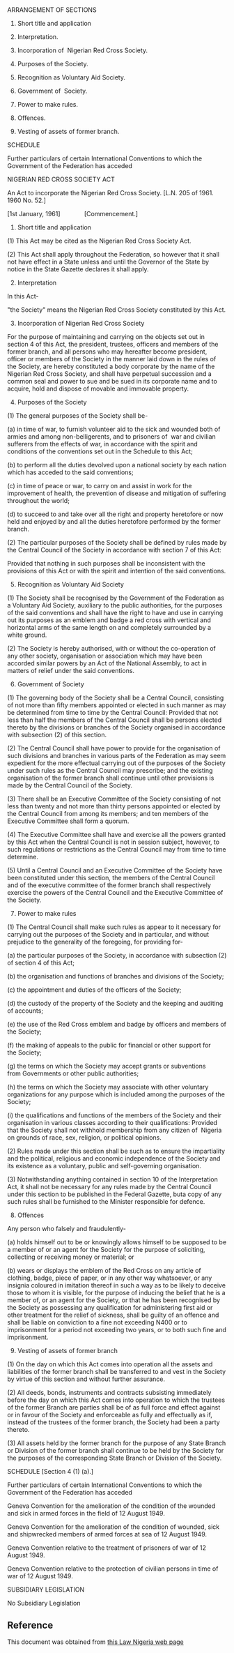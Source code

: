 # 

ARRANGEMENT OF SECTIONS

1. Short title and application

2. Interpretation.

3. Incorporation of  Nigerian Red Cross Society.

4. Purposes of the Society.

5. Recognition as Voluntary Aid Society.

6. Government of  Society.

7. Power to make rules.

8. Offences.

9. Vesting of assets of former branch.

SCHEDULE

Further particulars of certain International Conventions to which the Government of the Federation has acceded

NIGERIAN RED CROSS SOCIETY ACT

An Act to incorporate the Nigerian Red Cross Society. [L.N. 205 of 1961. 1960 No. 52.]

[1st January, 1961]              [Commencement.]

1. Short title and application

(1) This Act may be cited as the Nigerian Red Cross Society Act.

(2) This Act shall apply throughout the Federation, so however that it shall not have effect in a State unless and until the Governor of the State by notice in the State Gazette declares it shall apply.

2. Interpretation

In this Act-

"the Society" means the Nigerian Red Cross Society constituted by this Act.

3. Incorporation of Nigerian Red Cross Society

For the purpose of maintaining and carrying on the objects set out in section 4 of this Act, the president, trustees, officers and members of the former branch, and all persons who may hereafter become president, officer or members of the Society in the manner laid down in the rules of the Society, are hereby constituted a body corporate by the name of the Nigerian Red Cross Society, and shall have perpetual succession and a common seal and power to sue and be sued in its corporate name and to acquire, hold and dispose of movable and immovable property.

4. Purposes of the Society

(1) The general purposes of the Society shall be-

(a) in time of war, to furnish volunteer aid to the sick and wounded both of armies and among non-belligerents, and to prisoners of  war and civilian sufferers from the effects of war, in accordance with the spirit and conditions of the conventions set out in the Schedule to this Act;

(b) to perform all the duties devolved upon a national society by each nation which has acceded to the said conventions;

(c) in time of peace or war, to carry on and assist in work for the improvement of health, the prevention of disease and mitigation of suffering throughout the world;

(d) to succeed to and take over all the right and property heretofore or now held and enjoyed by and all the duties heretofore performed by the former branch.

(2) The particular purposes of the Society shall be defined by rules made by the Central Council of the Society in accordance with section 7 of this Act:

Provided that nothing in such purposes shall be inconsistent with the provisions of this Act or with the spirit and intention of the said conventions.

5. Recognition as Voluntary Aid Society

(1) The Society shall be recognised by the Government of the Federation as a Voluntary Aid Society, auxiliary to the public authorities, for the purposes of the said conventions and shall have the right to have and use in carrying out its purposes as an emblem and badge a red cross with vertical and horizontal arms of the same length on and completely surrounded by a white ground.

(2) The Society is hereby authorised, with or without the co-operation of any other society, organisation or association which may have been accorded similar powers by an Act of the National Assembly, to act in matters of relief under the said conventions.

6. Government of Society

(1) The governing body of the Society shall be a Central Council, consisting of not more than fifty members appointed or elected in such manner as may be determined from time to time by the Central Council: Provided that not less than half the members of the Central Council shall be persons elected thereto by the divisions or branches of the Society organised in accordance with subsection (2) of this section.

(2) The Central Council shall have power to provide for the organisation of such divisions and branches in various parts of the Federation as may seem expedient for the more effectual carrying out of the purposes of the Society under such rules as the Central Council may prescribe; and the existing organisation of the former branch shall continue until other provisions is made by the Central Council of the Society.

(3) There shall be an Executive Committee of the Society consisting of not less than twenty and not more than thirty persons appointed or elected by the Central Council from among its members; and ten members of the Executive Committee shall form a quorum.

(4) The Executive Committee shall have and exercise all the powers granted by this Act when the Central Council is not in session subject, however, to such regulations or restrictions as the Central Council may from time to time determine.

(5) Until a Central Council and an Executive Committee of the Society have been constituted under this section, the members of the Central Council and of the executive committee of the former branch shall respectively exercise the powers of the Central Council and the Executive Committee of the Society.

7. Power to make rules

(1) The Central Council shall make such rules as appear to it necessary for carrying out the purposes of the Society and in particular, and without prejudice to the generality of the foregoing, for providing for-

(a) the particular purposes of the Society, in accordance with subsection (2) of section 4 of this Act;

(b) the organisation and functions of branches and divisions of the Society;

(c) the appointment and duties of the officers of the Society;

(d) the custody of the property of the Society and the keeping and auditing of accounts;

(e) the use of the Red Cross emblem and badge by officers and members of the Society;

(f) the making of appeals to the public for financial or other support for the Society;

(g) the terms on which the Society may accept grants or subventions from Governments or other public authorities;

(h) the terms on which the Society may associate with other voluntary organizations for any purpose which is included among the purposes of the Society;

(i) the qualifications and functions of the members of the Society and their organisation in various classes according to their qualifications: Provided that the Society shall not withhold membership from any citizen of  Nigeria on grounds of race, sex, religion, or political opinions.

(2) Rules made under this section shall be such as to ensure the impartiality and the political, religious and economic independence of the Society and its existence as a voluntary, public and self-governing organisation.

(3) Notwithstanding anything contained in section 10 of the Interpretation Act, it shall not be necessary for any rules made by the Central Council under this section to be published in the Federal Gazette, buta copy of any such rules shall be furnished to the Minister responsible for defence.

8. Offences

Any person who falsely and fraudulently-

(a) holds himself out to be or knowingly allows himself to be supposed to be a member of or an agent for the Society for the purpose of soliciting, collecting or receiving money or material; or

(b) wears or displays the emblem of the Red Cross on any article of clothing, badge, piece of paper, or in any other way whatsoever, or any insignia coloured in imitation thereof in such a way as to be likely to deceive those to whom it is visible, for the purpose of inducing the belief that he is a member of, or an agent for the Society, or that he has been recognised by the Society as possessing any qualification for administering first aid or other treatment for the relief of sickness, shall be guilty of an offence and shall be liable on conviction to a fine not exceeding N400 or to imprisonment for a period not exceeding two years, or to both such fine and imprisonment.

9. Vesting of assets of former branch

(1) On the day on which this Act comes into operation all the assets and liabilities of the former branch shall be transferred to and vest in the Society by virtue of this section and without further assurance.

(2) All deeds, bonds, instruments and contracts subsisting immediately before the day on which this Act comes into operation to which the trustees of the former Branch are parties shall be of as full force and effect against or in favour of the Society and enforceable as fully and effectually as if, instead of the trustees of the former branch, the Society had been a party thereto.

(3) All assets held by the former branch for the purpose of any State Branch or Division of the former branch shall continue to be held by the Society for the purposes of the corresponding State Branch or Division of the Society.

SCHEDULE [Section 4 (1) (a).]

Further particulars of certain International Conventions to which the Government of the Federation has acceded

Geneva Convention for the amelioration of the condition of the wounded and sick in armed forces in the field of 12 August 1949.

Geneva Convention for the amelioration of the condition of wounded, sick and shipwrecked members of armed forces at sea of 12 August 1949.

Geneva Convention relative to the treatment of prisoners of war of 12 August 1949.

Geneva Convention relative to the protection of civilian persons in time of war of 12 August 1949.

SUBSIDIARY LEGISLATION

No Subsidiary Legislation

## Reference

This document was obtained from [this Law Nigeria web page](http://www.lawnigeria.com/LFN/N/Nigerian-Red-Cross-Society-Act.php)
